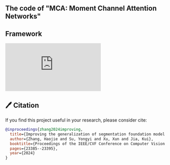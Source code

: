 ## The code of "MCA: Moment Channel Attention Networks"

##  Framework
![Image text](https://github.com/CSDLLab/MCA/blob/main/MCA_AAAI.pdf)

## 🖊️ Citation


If you find this project useful in your research, please consider cite:

```BibTeX
@inproceedings{zhang2024improving,
  title={Improving the generalization of segmentation foundation model under distribution shift via weakly supervised adaptation},
  author={Zhang, Haojie and Su, Yongyi and Xu, Xun and Jia, Kui},
  booktitle={Proceedings of the IEEE/CVF Conference on Computer Vision and Pattern Recognition},
  pages={23385--23395},
  year={2024}
}
